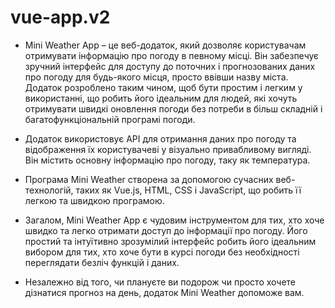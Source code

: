 # vue-app.v2

- Mini Weather App – це веб-додаток, який дозволяє користувачам отримувати
  інформацію про погоду в певному місці. Він забезпечує зручний інтерфейс
  для доступу до поточних і прогнозованих даних про погоду для будь-якого
  місця, просто ввівши назву міста. Додаток розроблено таким чином, щоб бути
  простим і легким у використанні, що робить його ідеальним для людей, які
  хочуть отримувати швидкі оновлення погоди без потреби в більш складній і
  багатофункціональній програмі погоди.

- Додаток використовує API для отримання даних про погоду та відображення їх
  користувачеві у візуально привабливому вигляді. Він містить основну
  інформацію про погоду, таку як температура.

- Програма Mini Weather створена за допомогою сучасних веб-технологій, таких
  як Vue.js, HTML, CSS і JavaScript, що робить її легкою та швидкою
  програмою.

- Загалом, Mini Weather App є чудовим інструментом для тих, хто хоче швидко
  та легко отримати доступ до інформації про погоду. Його простий та
  інтуїтивно зрозумілий інтерфейс робить його ідеальним вибором для тих, хто
  хоче бути в курсі погоди без необхідності переглядати безліч функцій і
  даних.

- Незалежно від того, чи плануєте ви подорож чи просто хочете дізнатися
  прогноз на день, додаток Mini Weather допоможе вам.
